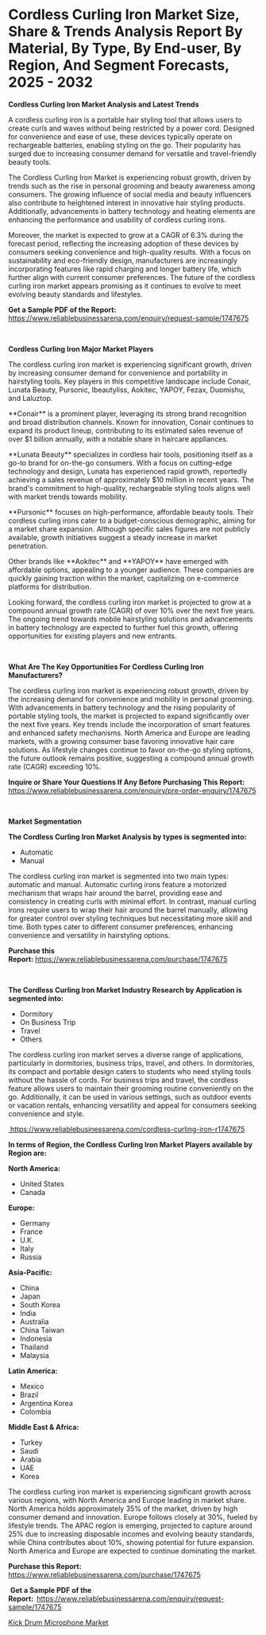 <p><h1>Cordless Curling Iron Market Size, Share & Trends Analysis Report By Material, By Type, By End-user, By Region, And Segment Forecasts, 2025 - 2032</h1></p><p><strong>Cordless Curling Iron Market Analysis and Latest Trends</strong></p>
<p><p>A cordless curling iron is a portable hair styling tool that allows users to create curls and waves without being restricted by a power cord. Designed for convenience and ease of use, these devices typically operate on rechargeable batteries, enabling styling on the go. Their popularity has surged due to increasing consumer demand for versatile and travel-friendly beauty tools.</p><p>The Cordless Curling Iron Market is experiencing robust growth, driven by trends such as the rise in personal grooming and beauty awareness among consumers. The growing influence of social media and beauty influencers also contribute to heightened interest in innovative hair styling products. Additionally, advancements in battery technology and heating elements are enhancing the performance and usability of cordless curling irons.</p><p>Moreover, the market is expected to grow at a CAGR of 6.3% during the forecast period, reflecting the increasing adoption of these devices by consumers seeking convenience and high-quality results. With a focus on sustainability and eco-friendly design, manufacturers are increasingly incorporating features like rapid charging and longer battery life, which further align with current consumer preferences. The future of the cordless curling iron market appears promising as it continues to evolve to meet evolving beauty standards and lifestyles.</p></p>
<p><strong>Get a Sample PDF of the Report:&nbsp;</strong> <a href="https://www.reliablebusinessarena.com/enquiry/request-sample/1747675?utm_campaign=1932&utm_medium=2&utm_source=Github&utm_content=ia&utm_term=07022025&utm_id=cordless-curling-iron">https://www.reliablebusinessarena.com/enquiry/request-sample/1747675</a></p>
<p>&nbsp;</p>
<p><strong>Cordless Curling Iron Major Market Players</strong></p>
<p><p>The cordless curling iron market is experiencing significant growth, driven by increasing consumer demand for convenience and portability in hairstyling tools. Key players in this competitive landscape include Conair, Lunata Beauty, Pursonic, Ibeautyliss, Aokitec, YAPOY, Fezax, Duomishu, and Laluztop.</p><p>**Conair** is a prominent player, leveraging its strong brand recognition and broad distribution channels. Known for innovation, Conair continues to expand its product lineup, contributing to its estimated sales revenue of over $1 billion annually, with a notable share in haircare appliances.</p><p>**Lunata Beauty** specializes in cordless hair tools, positioning itself as a go-to brand for on-the-go consumers. With a focus on cutting-edge technology and design, Lunata has experienced rapid growth, reportedly achieving a sales revenue of approximately $10 million in recent years. The brand's commitment to high-quality, rechargeable styling tools aligns well with market trends towards mobility.</p><p>**Pursonic** focuses on high-performance, affordable beauty tools. Their cordless curling irons cater to a budget-conscious demographic, aiming for a market share expansion. Although specific sales figures are not publicly available, growth initiatives suggest a steady increase in market penetration.</p><p>Other brands like **Aokitec** and **YAPOY** have emerged with affordable options, appealing to a younger audience. These companies are quickly gaining traction within the market, capitalizing on e-commerce platforms for distribution.</p><p>Looking forward, the cordless curling iron market is projected to grow at a compound annual growth rate (CAGR) of over 10% over the next five years. The ongoing trend towards mobile hairstyling solutions and advancements in battery technology are expected to further fuel this growth, offering opportunities for existing players and new entrants.</p></p>
<p>&nbsp;</p>
<p><strong>What Are The Key Opportunities For Cordless Curling Iron Manufacturers?</strong></p>
<p><p>The cordless curling iron market is experiencing robust growth, driven by the increasing demand for convenience and mobility in personal grooming. With advancements in battery technology and the rising popularity of portable styling tools, the market is projected to expand significantly over the next five years. Key trends include the incorporation of smart features and enhanced safety mechanisms. North America and Europe are leading markets, with a growing consumer base favoring innovative hair care solutions. As lifestyle changes continue to favor on-the-go styling options, the future outlook remains positive, suggesting a compound annual growth rate (CAGR) exceeding 10%.</p></p>
<p><strong>Inquire or Share Your Questions If Any Before Purchasing This Report:</strong> <a href="https://www.reliablebusinessarena.com/enquiry/pre-order-enquiry/1747675?utm_campaign=1932&utm_medium=2&utm_source=Github&utm_content=ia&utm_term=07022025&utm_id=cordless-curling-iron">https://www.reliablebusinessarena.com/enquiry/pre-order-enquiry/1747675</a></p>
<p>&nbsp;</p>
<p><strong>Market Segmentation</strong></p>
<p><strong>The Cordless Curling Iron Market Analysis by types is segmented into:</strong></p>
<p><ul><li>Automatic</li><li>Manual</li></ul></p>
<p><p>The cordless curling iron market is segmented into two main types: automatic and manual. Automatic curling irons feature a motorized mechanism that wraps hair around the barrel, providing ease and consistency in creating curls with minimal effort. In contrast, manual curling irons require users to wrap their hair around the barrel manually, allowing for greater control over styling techniques but necessitating more skill and time. Both types cater to different consumer preferences, enhancing convenience and versatility in hairstyling options.</p></p>
<p><strong>Purchase this Report:&nbsp;</strong><a href="https://www.reliablebusinessarena.com/purchase/1747675?utm_campaign=1932&utm_medium=2&utm_source=Github&utm_content=ia&utm_term=07022025&utm_id=cordless-curling-iron">https://www.reliablebusinessarena.com/purchase/1747675</a></p>
<p>&nbsp;</p>
<p><strong>The Cordless Curling Iron Market Industry Research by Application is segmented into:</strong></p>
<p><ul><li>Dormitory</li><li>On Business Trip</li><li>Travel</li><li>Others</li></ul></p>
<p><p>The cordless curling iron market serves a diverse range of applications, particularly in dormitories, business trips, travel, and others. In dormitories, its compact and portable design caters to students who need styling tools without the hassle of cords. For business trips and travel, the cordless feature allows users to maintain their grooming routine conveniently on the go. Additionally, it can be used in various settings, such as outdoor events or vacation rentals, enhancing versatility and appeal for consumers seeking convenience and style.</p></p>
<p><a href="https://www.reliablebusinessarena.com/cordless-curling-iron-r1747675?utm_campaign=1932&utm_medium=2&utm_source=Github&utm_content=ia&utm_term=07022025&utm_id=cordless-curling-iron">&nbsp;https://www.reliablebusinessarena.com/cordless-curling-iron-r1747675</a></p>
<p><strong>In terms of Region, the Cordless Curling Iron Market Players available by Region are:</strong></p>
<p>
    <p> <strong> North America: </strong>
        <ul>
            <li>United States</li>
            <li>Canada</li>
        </ul>
        </p> 
    <p> <strong> Europe: </strong>
        <ul>
            <li>Germany</li>
            <li>France</li>
            <li>U.K.</li>
            <li>Italy</li>
            <li>Russia</li>
        </ul>
        </p> 
    <p> <strong> Asia-Pacific: </strong>
        <ul>
            <li>China</li>
            <li>Japan</li>
            <li>South Korea</li>
            <li>India</li>
            <li>Australia</li>
            <li>China Taiwan</li>
            <li>Indonesia</li>
            <li>Thailand</li>
            <li>Malaysia</li>
        </ul>
        </p> 
    <p> <strong> Latin America: </strong>
        <ul>
            <li>Mexico</li>
            <li>Brazil</li>
            <li>Argentina Korea</li>
            <li>Colombia</li>
        </ul>
        </p> 
    <p> <strong> Middle East & Africa: </strong>
        <ul>
            <li>Turkey</li>
            <li>Saudi</li>
            <li>Arabia</li>
            <li>UAE</li>
            <li>Korea</li>
        </ul>
    </p>
    </p>
<p><p>The cordless curling iron market is experiencing significant growth across various regions, with North America and Europe leading in market share. North America holds approximately 35% of the market, driven by high consumer demand and innovation. Europe follows closely at 30%, fueled by lifestyle trends. The APAC region is emerging, projected to capture around 25% due to increasing disposable incomes and evolving beauty standards, while China contributes about 10%, showing potential for future expansion. North America and Europe are expected to continue dominating the market.</p></p>
<p><strong>Purchase this Report: </strong><a href="https://www.reliablebusinessarena.com/purchase/1747675?utm_campaign=1932&utm_medium=2&utm_source=Github&utm_content=ia&utm_term=07022025&utm_id=cordless-curling-iron">https://www.reliablebusinessarena.com/purchase/1747675</a></p>
<p>&nbsp;<strong>Get a Sample PDF of the Report:&nbsp;&nbsp;</strong><a href="https://www.reliablebusinessarena.com/enquiry/request-sample/1747675?utm_campaign=1932&utm_medium=2&utm_source=Github&utm_content=ia&utm_term=07022025&utm_id=cordless-curling-iron">https://www.reliablebusinessarena.com/enquiry/request-sample/1747675</a></p>
<p><strong></strong></p>
<p><p><a href="https://github.com/luckyshygirl/Market-Research-Report-List-7/blob/main/kick-drum-microphone-market.md?utm_campaign=1932&utm_medium=2&utm_source=Github&utm_content=ia&utm_term=07022025&utm_id=cordless-curling-iron">Kick Drum Microphone Market</a></p></p>